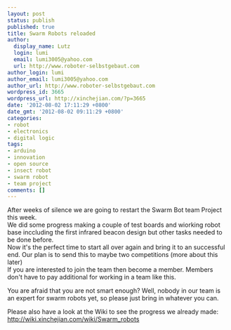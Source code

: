 ```yaml
---
layout: post
status: publish
published: true
title: Swarm Robots reloaded
author:
  display_name: Lutz
  login: lumi
  email: lumi3005@yahoo.com
  url: http://www.roboter-selbstgebaut.com
author_login: lumi
author_email: lumi3005@yahoo.com
author_url: http://www.roboter-selbstgebaut.com
wordpress_id: 3665
wordpress_url: http://xinchejian.com/?p=3665
date: '2012-08-02 17:11:29 +0800'
date_gmt: '2012-08-02 09:11:29 +0800'
categories:
- robot
- electronics
- digital logic
tags:
- arduino
- innovation
- open source
- insect robot
- swarm robot
- team project
comments: []
---
```

<p><!--:en-->After weeks of silence we are going to restart the Swarm Bot team Project this week.<br />
We did some progress making a couple of test boards and wiorking robot base inccluding the first infrared beacon design but other tasks needed to be done before.<br />
Now it's the perfect time to start all over again and bring it to an successful end. Our plan is to send this to maybe two competitions (more about this later)<br />
If you are interested to join the team then become a member. Members don't have to pay additional for working in a team like this.</p>
<p>You are afraid that you are not smart enough? Well, nobody in our team is an expert for swarm robots yet, so please just bring in whatever you can.</p>
<p>Please also have a look at the Wiki to see the progress we already made: <a href="http://wiki.xinchejian.com/wiki/Swarm_robots">http://wiki.xinchejian.com/wiki/Swarm_robots</a><!--:--><!--:zh--><br /><br />
<!--:--></p>
